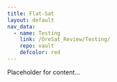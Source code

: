 ```yaml
---
title: Flat-Sat
layout: default
nav_data:
  - name: Testing
    link: /OreSat_Review/Testing/
    repo: vault
    defcolor: red
---
```



Placeholder for content...
